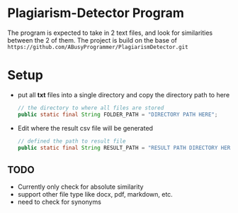 # Plagiarism-Detector Program
The program is expected to take in 2 text files, and look for similarities between the 2 of them. The project is build on the base of `https://github.com/ABusyProgrammer/PlagiarismDetector.git`

# Setup
* put all **txt** files into a single directory and copy the directory path to here

  ```java
  // the directory to where all files are stored
  public static final String FOLDER_PATH = "DIRECTORY PATH HERE";
  ```

- Edit where the result csv file will be generated

  ```java
  // defined the path to result file
  public static final String RESULT_PATH = "RESULT PATH DIRECTORY HERE\\output.csv";
  ```

## TODO ##

- Currently only check for absolute similarity
- support other file type like docx, pdf, markdown, etc.
- need to check for synonyms